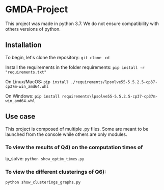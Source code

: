 # GMDA-Project

This project was made in python 3.7. We do not ensure compatibility with others versions of python.

## Installation

To begin, let's clone the repository:
`git clone `
`cd `

Install the requirements in the folder requirements:
`pip install -r "requirements.txt"`

On Linux/MacOS:
`pip install ./requirements/lpsolve55-5.5.2.5-cp37-cp37m-win_amd64.whl`

On Windows:
`pip install requirements\lpsolve55-5.5.2.5-cp37-cp37m-win_amd64.whl`

## Use case

This project is composed of multiple .py files. Some are meant to be launched from the console while others are only modules.

### To view the results of Q4) on the computation times of
 lp_solve:
`python show_optim_times.py`

### To view the different clusterings of Q6):
`python show_clusterings_graphs.py`
